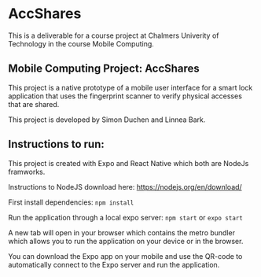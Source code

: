 # AccShares
This is a deliverable for a course project at Chalmers Univerity of Technology in the course Mobile Computing. 
## Mobile Computing Project: AccShares
This project is a native prototype of a mobile user interface for a smart lock application that uses the fingerprint scanner to verify physical accesses that are shared.

This project is developed by Simon Duchen and Linnea Bark.
  

## Instructions to run:

This project is created with Expo and React Native which both are NodeJs framworks.

Instructions to NodeJS download here: https://nodejs.org/en/download/

First install dependencies:
`npm install`

Run the application through a local expo server: 
`npm start` or `expo start`

A new tab will open in your browser which contains the metro bundler which allows you to run the application on your device or in the browser.

You can download the Expo app on your mobile and use the QR-code to automatically connect to the Expo server and run the application.
